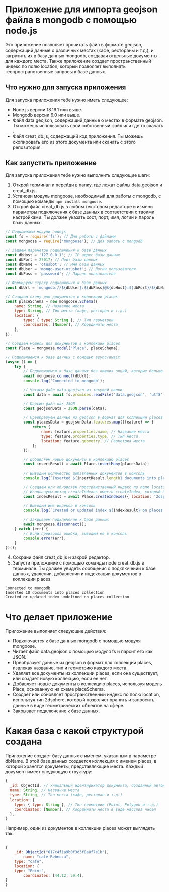 # Приложение для импорта geojson файла в mongodb с помощью node.js

Это приложение позволяет прочитать файл в формате geojson, содержащий данные о различных местах (кафе, рестораны и т.д.), и загрузить их в базу данных mongodb, создавая отдельные документы для каждого места. Также приложение создает пространственный индекс по полю location, который позволяет выполнять геопространственные запросы к базе данных.

## Что нужно для запуска приложения

Для запуска приложения тебе нужно иметь следующее:

- Node.js версии 18.19.1 или выше. 
- Mongodb версии 6.0 или выше. 
- Файл data.geojson, содержащий данные о местах в формате geojson. Ты можешь использовать свой собственный файл или где то скачать .
- Файл creat_db.js, содержащий код приложения. Ты можешь скопировать его из этого документа или скачать с этого репозитория.

## Как запустить приложение

Для запуска приложения тебе нужно выполнить следующие шаги:

1. Открой терминал и перейди в папку, где лежат файлы data.geojson и creat_db.js.
2. Установи модуль mongoose, необходимый для работы с mongodb, с помощью команды `npm install mongoose`.
3. Открой файл creat_db.js в любом текстовом редакторе и измени параметры подключения к базе данных в соответствии с твоими настройками. Ты должен указать хост, порт, имя, логин и пароль базы данных. 

```javascript
// Подключаем модули nodejs
const fs = require('fs'); // Для работы с файлами
const mongoose = require('mongoose'); // Для работы с mongodb

// Задаем параметры подключения к базе данных
const dbHost = '127.0.0.1'; // IP адрес базы данных
const dbPort = 27017; // Порт базы данных
const dbName = 'otusbot'; // Имя базы данных
const dbUser = 'mongo-user-otusbot'; // Логин пользователя
const dbPass = 'password'; // Пароль пользователя

// Формируем строку подключения к базе данных
const dbUrl = `mongodb://${dbUser}:${dbPass}@${dbHost}:${dbPort}/${dbName}`;

// Создаем схему для документов в коллекции places
const placeSchema = new mongoose.Schema({
    name: String, // Название места
    type: String, // Тип места (кафе, ресторан и т.д.)
    location: {
        type: { type: String }, // Тип геометрии
        coordinates: [Number], // Координаты места
    },
});

// Создаем модель для документов в коллекции places
const Place = mongoose.model('Place', placeSchema);

// Подключаемся к базе данных с помощью async/await
(async () => {
    try {
        // Подключаемся к базе данных без лишних опций, которые больше не нужны и будут удалены в следующей версии
        await mongoose.connect(dbUrl);
        console.log('Connected to mongodb');

        // Читаем файл data.geojson из текущей папки
        const data = await fs.promises.readFile('data.geojson', 'utf8');

        // Парсим файл как JSON
        const geojsonData = JSON.parse(data);

        // Преобразуем данные из geojson в формат для коллекции places
        const placesData = geojsonData.features.map((feature) => {
            return {
                name: feature.properties.name, // Название места
                type: feature.properties.type, // Тип места
                location: feature.geometry, // Геометрия места
            };
        });

        // Добавляем новые документы в коллекцию places
        const insertResult = await Place.insertMany(placesData);

        // Выводим количество добавленных документов в консоль
        console.log(`Inserted ${insertResult.length} documents into places collection`);

        // Создаем или обновляем пространственный индекс по полю location
        // Используем метод createIndexes вместо createIndex, который был переименован в версии mongoose 6.0
        const indexResult = await Place.createIndexes({ location: '2dsphere' });

        // Выводим имя индекса в консоль
        console.log(`Created or updated index ${indexResult} on places collection`);

        // Закрываем подключение к базе данных
        await mongoose.disconnect();
    } catch (err) {
        // Если произошла ошибка, выводим ее в консоль
        console.error(err);
    }
})();

```
4. Сохрани файл creat_db.js и закрой редактор.
5. Запусти приложение с помощью команды node creat_db.js в терминале. Ты должен увидеть сообщения о подключении к базе данных, удалении, добавлении и индексации документов в коллекции places.
```angular2html
Connected to mongodb
Inserted 10 documents into places collection
Created or updated index undefined on places collection
```
# Что делает приложение

Приложение выполняет следующие действия:

- Подключается к базе данных mongodb с помощью модуля mongoose.
- Читает файл data.geojson с помощью модуля fs и парсит его как JSON.
- Преобразует данные из geojson в формат для коллекции places, извлекая название, тип и геометрию каждого места.
- Удаляет все документы из коллекции places, если она существует, или создает новую коллекцию, если ее нет.
- Добавляет новые документы в коллекцию places, используя модель Place, основанную на схеме placeSchema.
- Создает или обновляет пространственный индекс по полю location, используя тип 2dsphere, который позволяет хранить и запросить данные в виде геометрических объектов на сфере.
- Закрывает подключение к базе данных.

# Какая база с какой структурой создана

Приложение создает базу данных с именем, указанным в параметре dbName. В этой базе данных создается коллекция с именем places, в которой хранятся документы, представляющие места. Каждый документ имеет следующую структуру:

```javascript
{
  _id: ObjectId, // Уникальный идентификатор документа, созданный автоматически
  name: String, // Название места
  type: String, // Тип места (кафе, ресторан и т.д.)
  location: {
    type: { type: String }, // Тип геометрии (Point, Polygon и т.д.)
    coordinates: [Number], // Координаты места в виде массива чисел
  },
}
```
Например, один из документов в коллекции places может выглядеть так:

```javascript

{
    _id: ObjectId("617c4f1a9b0f3d3f8a8f7e1b"),
        name: "cafe Rebecca",
    type: "cafe",
    location: {
    type: "Point",
        coordinates: [44.12, 59.4],
}
}

```